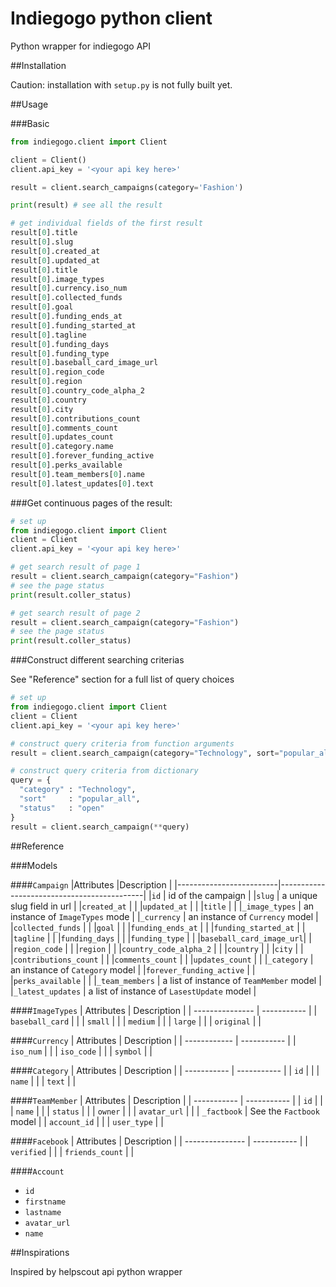 # Indiegogo python client

Python wrapper for indiegogo API

##Installation

Caution: installation with `setup.py` is not fully built yet.

##Usage

###Basic

```python
from indiegogo.client import Client

client = Client()
client.api_key = '<your api key here>'

result = client.search_campaigns(category='Fashion')

print(result) # see all the result

# get individual fields of the first result
result[0].title
result[0].slug
result[0].created_at
result[0].updated_at
result[0].title
result[0].image_types
result[0].currency.iso_num
result[0].collected_funds
result[0].goal
result[0].funding_ends_at
result[0].funding_started_at
result[0].tagline
result[0].funding_days
result[0].funding_type
result[0].baseball_card_image_url
result[0].region_code
result[0].region
result[0].country_code_alpha_2
result[0].country
result[0].city
result[0].contributions_count
result[0].comments_count
result[0].updates_count
result[0].category.name
result[0].forever_funding_active
result[0].perks_available
result[0].team_members[0].name
result[0].latest_updates[0].text
```

###Get continuous pages of the result:

```python
# set up
from indiegogo.client import Client
client = Client
client.api_key = '<your api key here>'

# get search result of page 1
result = client.search_campaign(category="Fashion")
# see the page status
print(result.coller_status)

# get search result of page 2
result = client.search_campaign(category="Fashion")
# see the page status
print(result.coller_status)
```

###Construct different searching criterias

See "Reference" section for a full list of query choices

```python
# set up
from indiegogo.client import Client
client = Client
client.api_key = '<your api key here>'

# construct query criteria from function arguments
result = client.search_campaign(category="Technology", sort="popular_all", status="open")

# construct query criteria from dictionary
query = {
  "category" : "Technology",
  "sort"     : "popular_all",
  "status"   : "open"
}
result = client.search_campaign(**query)
```


##Reference

###Models

####`Campaign`
|Attributes               |Description                                 |
|-------------------------|--------------------------------------------|
|`id`                     | id of the campaign                         |
|`slug`                   | a unique slug field in url                 |
|`created_at`             |                                            |
|`updated_at`             |                                            |
|`title`                  |                                            |
|`_image_types`           | an instance of `ImageTypes` mode           |
|`_currency`              | an instance of `Currency` model            |
|`collected_funds`        |                                            |
|`goal`                   |                                            |
|`funding_ends_at`        |                                            |
|`funding_started_at`     |                                            |
|`tagline`                |                                            |
|`funding_days`           |                                            |
|`funding_type`           |                                            |
|`baseball_card_image_url`|                                            |
|`region_code`            |                                            |
|`region`                 |                                            |
|`country_code_alpha_2`   |                                            |
|`country`                |                                            |
|`city`                   |                                            |
|`contributions_count`    |                                            |
|`comments_count`         |                                            |
|`updates_count`          |                                            |
|`_category`              | an instance of `Category` model            |
|`forever_funding_active` |                                            |
|`perks_available`        |                                            |
|`_team_members`          | a list of instance of `TeamMember` model   |
|`_latest_updates`        | a list of instance of `LasestUpdate` model |

####`ImageTypes`
| Attributes      | Description |
| --------------- | ----------- |
| `baseball_card` |             |
| `small`         |             |
| `medium`        |             |
| `large`         |             |
| `original`      |             |

####`Currency`
| Attributes   | Description |
| ------------ | ----------- |
| `iso_num`    |             |
| `iso_code`   |             |
| `symbol`     |             |

####`Category`
| Attributes  | Description |
| ----------- | ----------- |
| `id`        |             |
| `name`      |             |
| `text`      |             |

####`TeamMember`
| Attributes   | Description              |
| -----------  | -----------              |
| `id`         |                          |
| `name`       |                          |
| `status`     |                          |
| `owner`      |                          |
| `avatar_url` |                          |
| `_factbook`  | See the `Factbook` model |
| `account_id` |                          |
| `user_type`  |                          |

####`Facebook`
| Attributes      | Description |
| --------------- | ----------- |
| `verified`      |             |
| `friends_count` |             |

####`Account`
- `id`
- `firstname`
- `lastname`
- `avatar_url`
- `name`

##Inspirations

Inspired by helpscout api python wrapper
